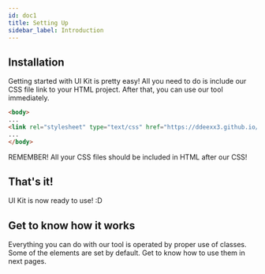```yaml
---
id: doc1
title: Setting Up
sidebar_label: Introduction
---
```


## Installation

Getting started with UI Kit is pretty easy! All you need to do is include our CSS file link to your HTML project. 
After that, you can use our tool immediately.

```html
<body>
...
<link rel="stylesheet" type="text/css" href="https://ddeexx3.github.io/UI_Kit/ui_kit.css">
...
</body>
```

REMEMBER! All your CSS files should be included in HTML after our CSS!

## That's it!

UI Kit is now ready to use! :D

## Get to know how it works

Everything you can do with our tool is operated by proper use of classes. Some of the elements are set by default. Get to know how to use them in next pages.

